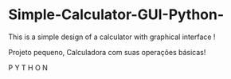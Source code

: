 # Simple-Calculator-GUI-Python-
 This is a simple design of a calculator with graphical interface !

 Projeto pequeno, Calculadora com suas operações básicas!

 P Y T H O N
